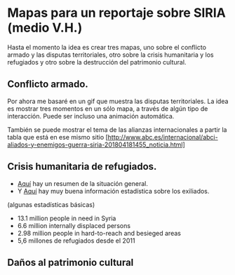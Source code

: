 # Mapas para un reportaje sobre SIRIA (medio V.H.)

Hasta el momento la idea es crear tres mapas, uno sobre el conflicto armado y las disputas territoriales, otro sobre la crisis humanitaria y los refugiados y otro sobre la destrucción del patrimonio cultural.

## Conflicto armado.

Por ahora me basaré en un gif que muestra las disputas territoriales. La idea es mostrar tres momentos en un sólo mapa, a través de algún tipo de interacción. Puede ser incluso una animación automática.

También se puede mostrar el tema de las alianzas internacionales a partir la tabla que está en ese mismo sitio [http://www.abc.es/internacional/abci-aliados-y-enemigos-guerra-siria-201804181455_noticia.html]

## Crisis humanitaria de refugiados.

- [Aquí](http://www.unhcr.org/syria-emergency.html) hay un resumen de la situación general.
- Y [Aquí](https://data2.unhcr.org/en/situations/syria) hay muy buena información estadística sobre los exiliados.

(algunas estadísticas básicas)
- 13.1 million people in need in Syria
- 6.6 million internally displaced persons
- 2.98 million people in hard-to-reach and besieged areas
- 5,6 millones de refugiados desde el 2011

## Daños al patrimonio cultural
